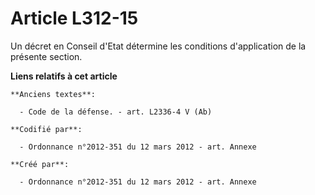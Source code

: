 # Article L312-15

Un décret en Conseil d'Etat détermine les conditions d'application de la présente section.

**Liens relatifs à cet article**

	**Anciens textes**:

	  - Code de la défense. - art. L2336-4 V (Ab)

	**Codifié par**:

	  - Ordonnance n°2012-351 du 12 mars 2012 - art. Annexe

	**Créé par**:

	  - Ordonnance n°2012-351 du 12 mars 2012 - art. Annexe
